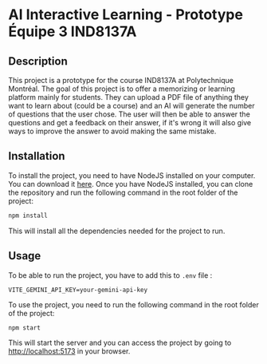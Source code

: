 # AI Interactive Learning - Prototype Équipe 3 IND8137A
## Description
This project is a prototype for the course IND8137A at Polytechnique Montréal. The goal of this project is to offer a memorizing or learning platform mainly for students. They can upload a PDF file of anything they want to learn about (could be a course) and an AI will generate the number of questions that the user chose. The user will then be able to answer the questions and get a feedback on their answer, if it's wrong it will also give ways to improve the answer to avoid making the same mistake.

## Installation
To install the project, you need to have NodeJS installed on your computer. You can download it [here](https://nodejs.org/en/download/). Once you have NodeJS installed, you can clone the repository and run the following command in the root folder of the project:
```bash
npm install
```
This will install all the dependencies needed for the project to run.

## Usage
To be able to run the project, you have to add this to `.env` file :
```env
VITE_GEMINI_API_KEY=your-gemini-api-key
```

To use the project, you need to run the following command in the root folder of the project:
```bash
npm start
```
This will start the server and you can access the project by going to [http://localhost:5173](http://localhost:5173) in your browser.
